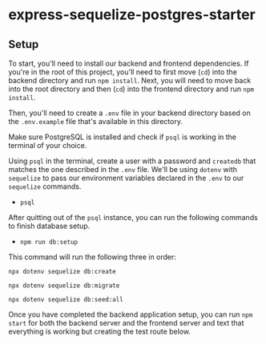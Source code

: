 # express-sequelize-postgres-starter

## Setup

To start, you'll need to install our backend and frontend dependencies. If you're in the root
of this project, you'll need to first move (`cd`) into the backend directory and
run `npm install`. Next, you will need to move back into the root directory and then (`cd`) into the frontend directory and run `npm install`.

Then, you'll need to create a `.env` file in your backend directory based on the `.env.example` file
that's available in this directory.

Make sure PostgreSQL is installed and check if `psql` is working in the terminal of your choice. 

Using `psql` in the terminal, create a user with a password and `createdb` that
matches the one described in the `.env` file. We'll be using `dotenv` with
`sequelize` to pass our environment variables declared in the `.env` to our
`sequelize` commands.
* `psql`

After quitting out of the `psql` instance, you can run the following commands to
finish database setup.

* `npm run db:setup`

This command will run the following three in order:

```
npx dotenv sequelize db:create
```

```
npx dotenv sequelize db:migrate
```

```
npx dotenv sequelize db:seed:all
```

Once you have completed the backend application setup, you can run `npm start` for both the backend server and the frontend server and text  that everything is working but creating the test route below. 
